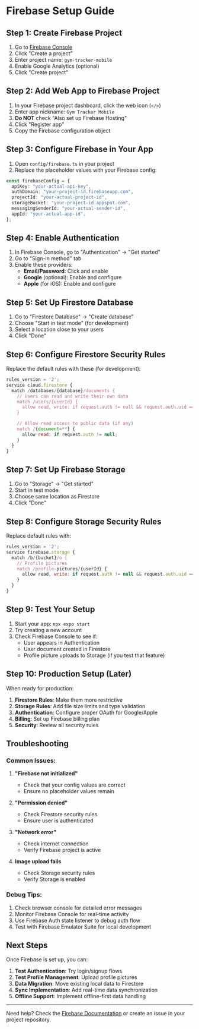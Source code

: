 # Firebase Setup Guide

## Step 1: Create Firebase Project

1. Go to [Firebase Console](https://console.firebase.google.com/)
2. Click "Create a project"
3. Enter project name: `gym-tracker-mobile`
4. Enable Google Analytics (optional)
5. Click "Create project"

## Step 2: Add Web App to Firebase Project

1. In your Firebase project dashboard, click the web icon (`</>`)
2. Enter app nickname: `Gym Tracker Mobile`
3. **Do NOT** check "Also set up Firebase Hosting"
4. Click "Register app"
5. Copy the Firebase configuration object

## Step 3: Configure Firebase in Your App

1. Open `config/firebase.ts` in your project
2. Replace the placeholder values with your Firebase config:

```typescript
const firebaseConfig = {
  apiKey: "your-actual-api-key",
  authDomain: "your-project-id.firebaseapp.com",
  projectId: "your-actual-project-id",
  storageBucket: "your-project-id.appspot.com",
  messagingSenderId: "your-actual-sender-id",
  appId: "your-actual-app-id",
};
```

## Step 4: Enable Authentication

1. In Firebase Console, go to "Authentication" → "Get started"
2. Go to "Sign-in method" tab
3. Enable these providers:
   - **Email/Password**: Click and enable
   - **Google** (optional): Enable and configure
   - **Apple** (for iOS): Enable and configure

## Step 5: Set Up Firestore Database

1. Go to "Firestore Database" → "Create database"
2. Choose "Start in test mode" (for development)
3. Select a location close to your users
4. Click "Done"

## Step 6: Configure Firestore Security Rules

Replace the default rules with these (for development):

```javascript
rules_version = '2';
service cloud.firestore {
  match /databases/{database}/documents {
    // Users can read and write their own data
    match /users/{userId} {
      allow read, write: if request.auth != null && request.auth.uid == userId;
    }

    // Allow read access to public data (if any)
    match /{document=**} {
      allow read: if request.auth != null;
    }
  }
}
```

## Step 7: Set Up Firebase Storage

1. Go to "Storage" → "Get started"
2. Start in test mode
3. Choose same location as Firestore
4. Click "Done"

## Step 8: Configure Storage Security Rules

Replace default rules with:

```javascript
rules_version = '2';
service firebase.storage {
  match /b/{bucket}/o {
    // Profile pictures
    match /profile-pictures/{userId} {
      allow read, write: if request.auth != null && request.auth.uid == userId;
    }
  }
}
```

## Step 9: Test Your Setup

1. Start your app: `npx expo start`
2. Try creating a new account
3. Check Firebase Console to see if:
   - User appears in Authentication
   - User document created in Firestore
   - Profile picture uploads to Storage (if you test that feature)

## Step 10: Production Setup (Later)

When ready for production:

1. **Firestore Rules**: Make them more restrictive
2. **Storage Rules**: Add file size limits and type validation
3. **Authentication**: Configure proper OAuth for Google/Apple
4. **Billing**: Set up Firebase billing plan
5. **Security**: Review all security rules

## Troubleshooting

### Common Issues:

1. **"Firebase not initialized"**

   - Check that your config values are correct
   - Ensure no placeholder values remain

2. **"Permission denied"**

   - Check Firestore security rules
   - Ensure user is authenticated

3. **"Network error"**

   - Check internet connection
   - Verify Firebase project is active

4. **Image upload fails**
   - Check Storage security rules
   - Verify Storage is enabled

### Debug Tips:

1. Check browser console for detailed error messages
2. Monitor Firebase Console for real-time activity
3. Use Firebase Auth state listener to debug auth flow
4. Test with Firebase Emulator Suite for local development

## Next Steps

Once Firebase is set up, you can:

1. **Test Authentication**: Try login/signup flows
2. **Test Profile Management**: Upload profile pictures
3. **Data Migration**: Move existing local data to Firestore
4. **Sync Implementation**: Add real-time data synchronization
5. **Offline Support**: Implement offline-first data handling

---

Need help? Check the [Firebase Documentation](https://firebase.google.com/docs) or create an issue in your project repository.
